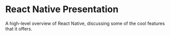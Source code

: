 # React Native Presentation

A high-level overview of React Native, discussing some of the cool features that it offers.
